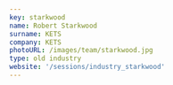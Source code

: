 ```yaml
---
key: starkwood
name: Robert Starkwood
surname: KETS
company: KETS
photoURL: /images/team/starkwood.jpg
type: old industry
website: '/sessions/industry_starkwood'
---
```

